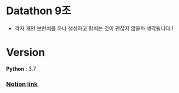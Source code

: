 # Datathon 9조

- 각자 개인 브런치를 하나 생성하고 합치는 것이 괜찮지 않을까 생각됩니다.!

# Version
__Python__ : 3.7

### [Notion link](https://plucky-sugar-0a5.notion.site/Datathon-9-936289990e38465b9baa064cae6b6fba)
